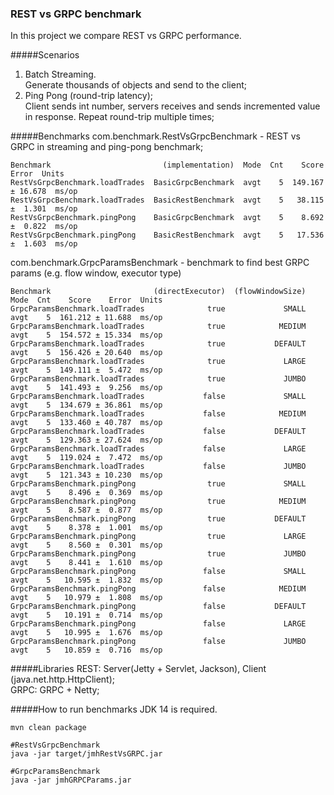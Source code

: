 ### REST vs GRPC benchmark
In this project we compare REST vs GRPC performance.

#####Scenarios
1. Batch Streaming.   
Generate thousands of objects and send to the client;
2. Ping Pong (round-trip latency);  
Client sends int number, servers receives and sends incremented value in response.
Repeat round-trip multiple times;

#####Benchmarks
com.benchmark.RestVsGrpcBenchmark - REST vs GRPC in streaming and ping-pong benchmark;
```
Benchmark                         (implementation)  Mode  Cnt    Score    Error  Units
RestVsGrpcBenchmark.loadTrades  BasicGrpcBenchmark  avgt    5  149.167 ± 16.678  ms/op
RestVsGrpcBenchmark.loadTrades  BasicRestBenchmark  avgt    5   38.115 ±  1.301  ms/op
RestVsGrpcBenchmark.pingPong    BasicGrpcBenchmark  avgt    5    8.692 ±  0.822  ms/op
RestVsGrpcBenchmark.pingPong    BasicRestBenchmark  avgt    5   17.536 ±  1.603  ms/op

```

com.benchmark.GrpcParamsBenchmark - benchmark to find best GRPC params (e.g. flow window, executor type)
```
Benchmark                       (directExecutor)  (flowWindowSize)  Mode  Cnt    Score    Error  Units
GrpcParamsBenchmark.loadTrades              true             SMALL  avgt    5  161.212 ± 11.688  ms/op
GrpcParamsBenchmark.loadTrades              true            MEDIUM  avgt    5  154.572 ± 15.334  ms/op
GrpcParamsBenchmark.loadTrades              true           DEFAULT  avgt    5  156.426 ± 20.640  ms/op
GrpcParamsBenchmark.loadTrades              true             LARGE  avgt    5  149.111 ±  5.472  ms/op
GrpcParamsBenchmark.loadTrades              true             JUMBO  avgt    5  141.493 ±  9.256  ms/op
GrpcParamsBenchmark.loadTrades             false             SMALL  avgt    5  134.679 ± 36.861  ms/op
GrpcParamsBenchmark.loadTrades             false            MEDIUM  avgt    5  133.460 ± 40.787  ms/op
GrpcParamsBenchmark.loadTrades             false           DEFAULT  avgt    5  129.363 ± 27.624  ms/op
GrpcParamsBenchmark.loadTrades             false             LARGE  avgt    5  119.024 ±  7.472  ms/op
GrpcParamsBenchmark.loadTrades             false             JUMBO  avgt    5  121.343 ± 10.230  ms/op
GrpcParamsBenchmark.pingPong                true             SMALL  avgt    5    8.496 ±  0.369  ms/op
GrpcParamsBenchmark.pingPong                true            MEDIUM  avgt    5    8.587 ±  0.877  ms/op
GrpcParamsBenchmark.pingPong                true           DEFAULT  avgt    5    8.378 ±  1.001  ms/op
GrpcParamsBenchmark.pingPong                true             LARGE  avgt    5    8.560 ±  0.301  ms/op
GrpcParamsBenchmark.pingPong                true             JUMBO  avgt    5    8.441 ±  1.610  ms/op
GrpcParamsBenchmark.pingPong               false             SMALL  avgt    5   10.595 ±  1.832  ms/op
GrpcParamsBenchmark.pingPong               false            MEDIUM  avgt    5   10.979 ±  1.808  ms/op
GrpcParamsBenchmark.pingPong               false           DEFAULT  avgt    5   10.191 ±  0.714  ms/op
GrpcParamsBenchmark.pingPong               false             LARGE  avgt    5   10.995 ±  1.676  ms/op
GrpcParamsBenchmark.pingPong               false             JUMBO  avgt    5   10.859 ±  0.716  ms/op
```

#####Libraries
REST: Server(Jetty + Servlet, Jackson), Client (java.net.http.HttpClient);  
GRPC: GRPC + Netty;

#####How to run benchmarks
JDK 14 is required.
```
mvn clean package

#RestVsGrpcBenchmark
java -jar target/jmhRestVsGRPC.jar

#GrpcParamsBenchmark
java -jar jmhGRPCParams.jar
```
